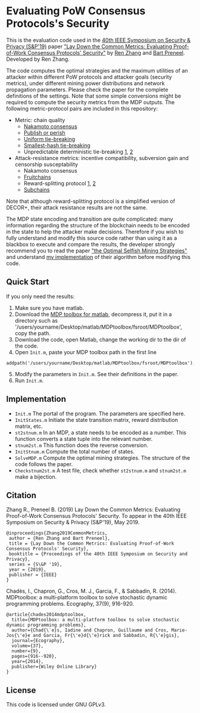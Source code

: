 # Evaluating PoW Consensus Protocols's Security
This is the evaluation code used in the [40th IEEE Symposium on Security &amp; Privacy (S&P'19)](https://www.ieee-security.org/TC/SP2019/) paper ["Lay Down the Common Metrics: Evaluating Proof-of-Work Consensus Protocols' Security"](https://www.esat.kuleuven.be/cosic/publications/article-3005.pdf) by [Ren Zhang](https://scholar.google.be/citations?user=JB1uRvQAAAAJ&hl=en) and [Bart Preneel](https://scholar.google.be/citations?user=omio-RsAAAAJ&hl=en). Developed by Ren Zhang.

The code computes the optimal strategies and the maximum utilities of an attacker within different PoW protocols and attacker goals (security metrics), under different mining power distributions and network propagation parameters. Please check the paper for the complete definitions of the settings. Note that some simple conversions might be required to compute the security metrics from the MDP outputs. The following metric-protocol pairs are included in this repository:

* Metric: chain quality
  * [Nakamoto consensus](https://bitcoin.org/en/bitcoin-paper)
  * [Publish or perish](https://www.esat.kuleuven.be/cosic/publications/article-2746.pdf)
  * [Uniform tie-breaking](https://www.cs.cornell.edu/~ie53/publications/btcProcFC.pdf)
  * [Smallest-hash tie-breaking](https://scalingbitcoin.org/papers/DECOR-HOP.pdf)
  * Unpredictable deterministic tie-breaking [1](https://scalingbitcoin.org/papers/DECOR-LAMI.pdf), [2](http://www.bubifans.com/ueditor/php/upload/file/20181015/1539596900526563.pdf)
* Attack-resistance metrics: incentive compatibility, subversion gain and censorship susceptability
  * Nakamoto consensus
  * [Fruitchains](https://eprint.iacr.org/2016/916.pdf)
  * Reward-splitting protocol [1](https://scalingbitcoin.org/papers/DECOR-HOP.pdf), [2](https://scalingbitcoin.org/papers/DECOR-LAMI.pdf)
  * [Subchains](https://www.bitcoinunlimited.info/resources/subchains.pdf)

Note that although reward-splitting protocol is a simplified version of DECOR+, their attack resistance results are not the same.

The MDP state encoding and transition are quite complicated: many information regarding the structure of the blockchain needs to be encoded in the state to help the attacker make decisions. Therefore if you wish to fully understand and modify this source code rather than using it as a blackbox to execute and compare the results, the developer strongly recommend you to read the paper ["the Optimal Selfish Mining Strategies"](http://www.cs.huji.ac.il/~yoni_sompo/pubs/15/SelfishMining.pdf) and understand [my implementation](https://github.com/nirenzang/Optimal-Selfish-Mining-Strategies-in-Bitcoin) of their algorithm before modifying this code. 

## Quick Start
If you only need the results:
1. Make sure you have matlab.
2. Download the [MDP toolbox for matlab](https://nl.mathworks.com/matlabcentral/fileexchange/25786-markov-decision-processes--mdp--toolbox), decompress it, put it in a directory such as '/users/yourname/Desktop/matlab/MDPtoolbox/fsroot/MDPtoolbox', copy the path.
3. Download the code, open Matlab, change the working dir to the dir of the code.
4. Open `Init.m`, paste your MDP toolbox path in the first line 
```
addpath('/users/yourname/Desktop/matlab/MDPtoolbox/fsroot/MDPtoolbox');
```
5. Modify the parameters in `Init.m`. See their definitions in the paper.
6. Run `Init.m`.

## Implementation
* `Init.m`
The portal of the program. The parameters are specified here.
* `InitStates.m`
Initiate the state transition matrix, reward distribution matrix, etc.
* `st2stnum.m`
In an MDP, a state needs to be encoded as a number. This function converts a state tuple into the relevant number. 
* `stnum2st.m` 
This function does the reverse conversion.
* `InitStnum.m`
Compute the total number of states.
* `SolveMDP.m`
Compute the optimal mining strategies. The structure of the code follows the paper.
* `Checkstnum2st.m`
A test file, check whether `st2stnum.m` and `stnum2st.m` make a bijection.

## Citation
Zhang R., Preneel B. (2019) Lay Down the Common Metrics: Evaluating Proof-of-Work Consensus Protocols' Security. To appear in the 40th IEEE Symposium on Security & Privacy (S&P'19), May 2019.
```
@inproceedings{Zhang2019CommonMetrics,
 author = {Ren Zhang and Bart Preneel},
 title = {Lay Down the Common Metrics: Evaluating Proof-of-Work Consensus Protocols' Security},
 booktitle = {Proceedings of the 40th IEEE Symposium on Security and Privacy},
 series = {S\&P '19},
 year = {2019},
 publisher = {IEEE}
} 
```
Chadès, I., Chapron, G., Cros, M. J., Garcia, F., & Sabbadin, R. (2014). MDPtoolbox: a multi‐platform toolbox to solve stochastic dynamic programming problems. Ecography, 37(9), 916-920.
```
@article{chades2014mdptoolbox,
  title={MDPtoolbox: a multi-platform toolbox to solve stochastic dynamic programming problems},
  author={Chad{\`e}s, Iadine and Chapron, Guillaume and Cros, Marie-Jos{\'e}e and Garcia, Fr{\'e}d{\'e}rick and Sabbadin, R{\'e}gis},
  journal={Ecography},
  volume={37},
  number={9},
  pages={916--920},
  year={2014},
  publisher={Wiley Online Library}
}
```

## License
This code is licensed under GNU GPLv3.
